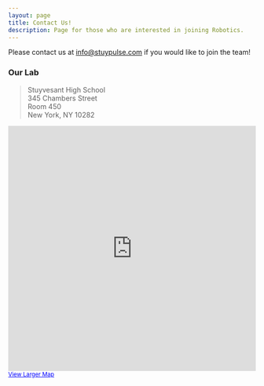 ```yaml
---
layout: page
title: Contact Us!
description: Page for those who are interested in joining Robotics.
---
```

Please contact us at <info@stuypulse.com> if you would like to join the team!

<h3>Our Lab</h3>
<blockquote>Stuyvesant High School<br>
345 Chambers Street<br>
Room 450<br>
New York, NY 10282</blockquote>

<iframe width="100%" height="500" frameborder="0" scrolling="no" marginheight="0" marginwidth="0" src="https://maps.google.com/maps?ie=UTF8&amp;cid=13044752188729935609&amp;q=Stuyvesant+High+School&amp;gl=US&amp;hl=en&amp;t=m&amp;ll=40.719827,-74.013648&amp;spn=0.008131,0.017166&amp;z=16&amp;iwloc=A&amp;output=embed"></iframe><br /><small><a href="https://maps.google.com/maps?ie=UTF8&amp;cid=13044752188729935609&amp;q=Stuyvesant+High+School&amp;gl=US&amp;hl=en&amp;t=m&amp;ll=40.719827,-74.013648&amp;spn=0.008131,0.017166&amp;z=16&amp;iwloc=A&amp;source=embed" style="color:#0000FF;text-align:left">View Larger Map</a></small>